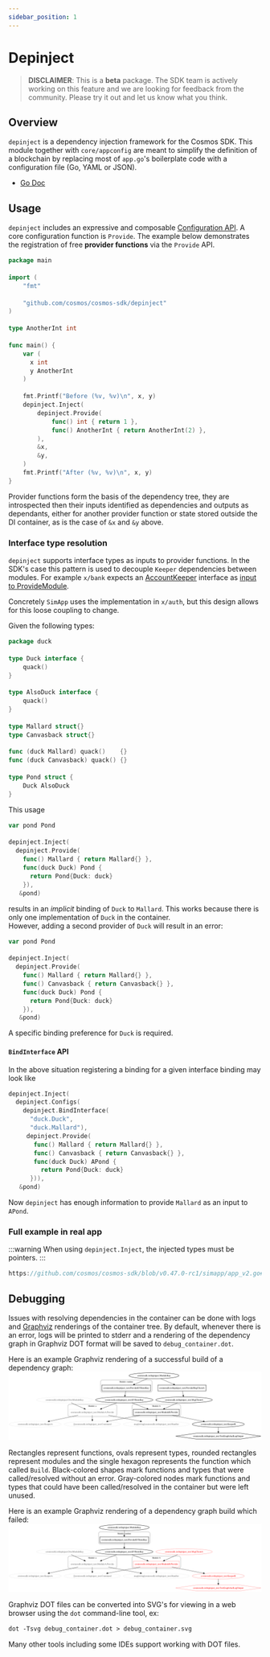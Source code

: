 ```yaml
---
sidebar_position: 1
---
```


# Depinject

> **DISCLAIMER**: This is a **beta** package. The SDK team is actively working on this feature and we are looking for feedback from the community. Please try it out and let us know what you think.

## Overview

`depinject` is a dependency injection framework for the Cosmos SDK. This module together with `core/appconfig` are meant to simplify the definition of a blockchain by replacing most of `app.go`'s boilerplate code with a configuration file (Go, YAML or JSON).

* [Go Doc](https://pkg.go.dev/github.com/cosmos/cosmos-sdk/depinject)

## Usage

`depinject` includes an expressive and composable [Configuration API](https://pkg.go.dev/github.com/cosmos/cosmos-sdk/depinject#Config).
A core configuration function is `Provide`. The example below demonstrates the registration of free **provider functions** via the `Provide` API.


```go
package main

import (
	"fmt"

	"github.com/cosmos/cosmos-sdk/depinject"
)

type AnotherInt int

func main() {
	var (
	  x int
	  y AnotherInt
	)

	fmt.Printf("Before (%v, %v)\n", x, y)
	depinject.Inject(
		depinject.Provide(
			func() int { return 1 },
			func() AnotherInt { return AnotherInt(2) },
		),
		&x,
		&y,
	)
	fmt.Printf("After (%v, %v)\n", x, y)
}
```

Provider functions form the basis of the dependency tree, they are introspected then their inputs identified as dependencies and outputs as dependants, either for another provider function or state stored outside the DI container, as is the case of `&x` and `&y` above.

### Interface type resolution

`depinject` supports interface types as inputs to provider functions.  In the SDK's case this pattern is used to decouple
`Keeper` dependencies between modules.  For example `x/bank` expects an [AccountKeeper](https://pkg.go.dev/github.com/cosmos/cosmos-sdk/x/bank/types#AccountKeeper) interface as [input to ProvideModule](https://github.com/cosmos/cosmos-sdk/blob/v0.47.0-rc1/x/bank/module.go#L208-L260).

Concretely `SimApp` uses the implementation in `x/auth`, but this design allows for this loose coupling to change.

Given the following types:

```go
package duck

type Duck interface {
	quack()
}

type AlsoDuck interface {
	quack()
}

type Mallard struct{}
type Canvasback struct{}

func (duck Mallard) quack()    {}
func (duck Canvasback) quack() {}

type Pond struct {
	Duck AlsoDuck
}
```

This usage

```go
var pond Pond

depinject.Inject(
  depinject.Provide(
    func() Mallard { return Mallard{} },
    func(duck Duck) Pond {
      return Pond{Duck: duck}
    }),
   &pond)
```

results in an *implicit* binding of `Duck` to `Mallard`.  This works because there is only one implementation of `Duck` in the container.  
However, adding a second provider of `Duck` will result in an error:

```go
var pond Pond

depinject.Inject(
  depinject.Provide(
    func() Mallard { return Mallard{} },
    func() Canvasback { return Canvasback{} },
    func(duck Duck) Pond {
      return Pond{Duck: duck}
    }),
   &pond)
```

A specific binding preference for `Duck` is required.

#### `BindInterface` API

In the above situation registering a binding for a given interface binding may look like

```go
depinject.Inject(
  depinject.Configs(
    depinject.BindInterface(
      "duck.Duck",
      "duck.Mallard"),
     depinject.Provide(
       func() Mallard { return Mallard{} },
       func() Canvasback { return Canvasback{} },
       func(duck Duck) APond {
         return Pond{Duck: duck}
      })),
   &pond)
```

Now `depinject` has enough information to provide `Mallard` as an input to `APond`. 

### Full example in real app

:::warning
When using `depinject.Inject`, the injected types must be pointers.
:::

```go reference
https://github.com/cosmos/cosmos-sdk/blob/v0.47.0-rc1/simapp/app_v2.go#L219-L244
```

## Debugging

Issues with resolving dependencies in the container can be done with logs and [Graphviz](https://graphviz.org) renderings of the container tree.
By default, whenever there is an error, logs will be printed to stderr and a rendering of the dependency graph in Graphviz DOT format will be saved to `debug_container.dot`.

Here is an example Graphviz rendering of a successful build of a dependency graph:
![Graphviz Example](https://raw.githubusercontent.com/cosmos/cosmos-sdk/ff39d243d421442b400befcd959ec3ccd2525154/depinject/testdata/example.svg)

Rectangles represent functions, ovals represent types, rounded rectangles represent modules and the single hexagon
represents the function which called `Build`. Black-colored shapes mark functions and types that were called/resolved
without an error. Gray-colored nodes mark functions and types that could have been called/resolved in the container but
were left unused.

Here is an example Graphviz rendering of a dependency graph build which failed:
![Graphviz Error Example](https://raw.githubusercontent.com/cosmos/cosmos-sdk/ff39d243d421442b400befcd959ec3ccd2525154/depinject/testdata/example_error.svg)

Graphviz DOT files can be converted into SVG's for viewing in a web browser using the `dot` command-line tool, ex:

```txt
dot -Tsvg debug_container.dot > debug_container.svg
```

Many other tools including some IDEs support working with DOT files.
